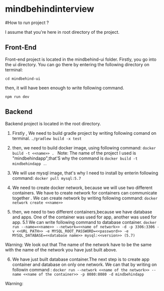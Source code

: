 # mindbehindinterview

#How to run project ? 

I assume that you're here in root directory of the project.

## Front-End

Front-end project is located in the mindbehind-ui folder. Firstly, you go into the ui directory. You can go there by entering the following directory on terminal:

`cd mindbehind-ui`

then, it will have been enough to write following command.

`npm run dev`


## Backend

Backend project is located in the root directory.
1. Firstly , We need to build gradle project by writing following comand on terminal.
`./gradlew build -x test`

2. then, we need to build docker image, using following command:
`docker build -t <<name>> . `
Note: The name of the project I used is "mindbehindapp",that'S why the command is `docker build -t mindbehindapp .`.  

3. We will use mysql image, that's why I need to install by enterin following command:
`docker pull mysql:5.7` 

4. We need to create docker network, because we will use two different containers. We have to create network for containers can communicate together . We can create network by writing following command: `docker network create <<name>>`
5. then, we need to two different containers,because we have database and apps. One of the container was used for app, another was used for app.
 5.1 We can write following command to database container.
 `docker run --name=<<name>> --network=<<name of network>> -d -p 3306:3306 -v <<URL PATH>> -e MYSQL_ROOT_PASSWORD=<<password>> -e MYSQL_DATABASE=<<database name>>
	mysql:<<version>> (5.7)`
  
 Warning: We look out that The name of the network have to be the same with the name of the network you have just built above.
 
6. We have just built database container.The next step is to create app container and database on only one network. We can that by writing on followin command :
`docker run --network <<name of the network>> --name <<name of the container>> -p 8080:8080 -d mindbehindapp`

Warning:
